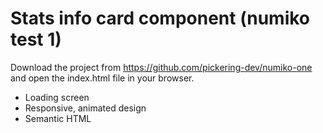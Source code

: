 <h1>Stats info card component (numiko test 1)</h1>

<!-- Built With -->

[html]: https://developer.mozilla.org/en-US/docs/Web/HTML
[sass]: https://sass-lang.com/
[javascript]: https://developer.mozilla.org/en-US/docs/Web/JavaScript

<!-- Getting Started -->

Download the project from https://github.com/pickering-dev/numiko-one and open the index.html file in your browser.

<!-- Features -->

- Loading screen
- Responsive, animated design
- Semantic HTML

